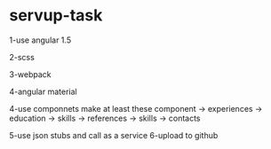 # servup-task

1-use angular 1.5

2-scss

3-webpack

4-angular material

4-use componnets make at least these component
  -> experiences
  -> education
  -> skills
  -> references
  -> skills
  -> contacts

5-use json stubs and call as a service
6-upload to github

